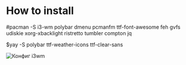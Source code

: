# How to install 
#pacman -S i3-wm polybar dmenu pcmanfm ttf-font-awesome feh gvfs udiskie xorg-xbacklight ristretto tumbler compton jq

$yay -S polybar ttf-weather-icons ttf-clear-sans

![Конфиг i3wm](https://i.imgur.com/ReFLOSw.png "Конфиг i3wm")
